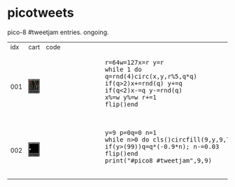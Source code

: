 # picotweets
pico-8 #tweetjam entries. ongoing.

<table>
	<tr>
		<td> idx </td> <td> cart </td> <td> code </td> <td> gif </td>
	</tr>
	<tr>
		<td> 001 </td> 
		<td> <img src="https://github.com/mattleblanc/picotweets/blob/master/001/001.png?raw=true"> </td>
		<td><pre lang="lua">
				r=64w=127x=r y=r
				while 1 do
				q=rnd(4)circ(x,y,r%5,q*q)
				if(q>2)x+=rnd(q) y+=q
				if(q<2)x-=q y-=rnd(q)
				x%=w y%=w r+=1
				flip()end 
			</pre>
		</td>
		<td> <img src="https://github.com/mattleblanc/picotweets/blob/master/001/001.gif?raw=true"> </td>
	</tr>
	<tr>
		<td> 002 </td> 
		<td> <img src="https://github.com/mattleblanc/picotweets/blob/master/002/002.png?raw=true"> </td>
		<td><pre lang="lua">
				y=9 p=0q=0 n=1
				while n>0 do cls()circfill(9,y,9,7)y+=q;q+=p;p+=0.001
				if(y>(99))q=q*(-0.9*n); n-=0.03
				flip()end
				print("#pico8 #tweetjam",9,9)
			</pre>
		</td>
		<td> <img src="https://github.com/mattleblanc/picotweets/blob/master/002/002.gif?raw=true"> </td>
	</tr>
</table>
